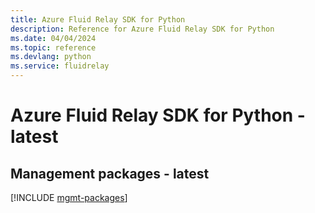 ```yaml
---
title: Azure Fluid Relay SDK for Python
description: Reference for Azure Fluid Relay SDK for Python
ms.date: 04/04/2024
ms.topic: reference
ms.devlang: python
ms.service: fluidrelay
---
```

# Azure Fluid Relay SDK for Python - latest

## Management packages - latest
[!INCLUDE [mgmt-packages](fluid-relay-mgmt-index.md)]